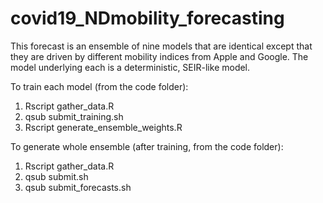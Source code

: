 # covid19_NDmobility_forecasting

This forecast is an ensemble of nine models that are identical except that they are driven by different mobility indices from Apple and Google. The model underlying each is a deterministic, SEIR-like model.

To train each model (from the code folder):
1. Rscript gather_data.R
2. qsub submit_training.sh
3. Rscript generate_ensemble_weights.R

To generate whole ensemble (after training, from the code folder):
1. Rscript gather_data.R
2. qsub submit.sh
3. qsub submit_forecasts.sh
